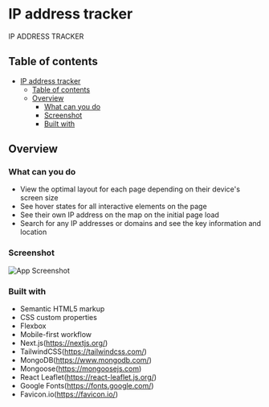 # IP address tracker

IP ADDRESS TRACKER

## Table of contents

- [IP address tracker](#ip-address-tracker)
  - [Table of contents](#table-of-contents)
  - [Overview](#overview)
    - [What can you do](#what-can-you-do)
    - [Screenshot](#screenshot)
    - [Built with](#built-with)

## Overview

### What can you do

- View the optimal layout for each page depending on their device's screen size
- See hover states for all interactive elements on the page
- See their own IP address on the map on the initial page load
- Search for any IP addresses or domains and see the key information and location

### Screenshot

![App Screenshot](./images/appScreenshot.png)

### Built with

- Semantic HTML5 markup
- CSS custom properties
- Flexbox
- Mobile-first workflow
- Next.js(https://nextjs.org/)
- TailwindCSS(https://tailwindcss.com/)
- MongoDB(https://www.mongodb.com/)
- Mongoose(https://mongoosejs.com)
- React Leaflet(https://react-leaflet.js.org/)
- Google Fonts(https://fonts.google.com/)
- Favicon.io(https://favicon.io/)

